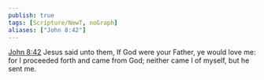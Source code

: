 ```yaml
---
publish: true
tags: [Scripture/NewT, noGraph]
aliases: ["John 8:42"]
---
```

[John 8:42](https://churchofjesuschrist.org/study/scriptures/nt/john/8?lang=eng&id=p42#p42) Jesus said unto them, If God were your Father, ye would love me: for I proceeded forth and came from God; neither came I of myself, but he sent me.
